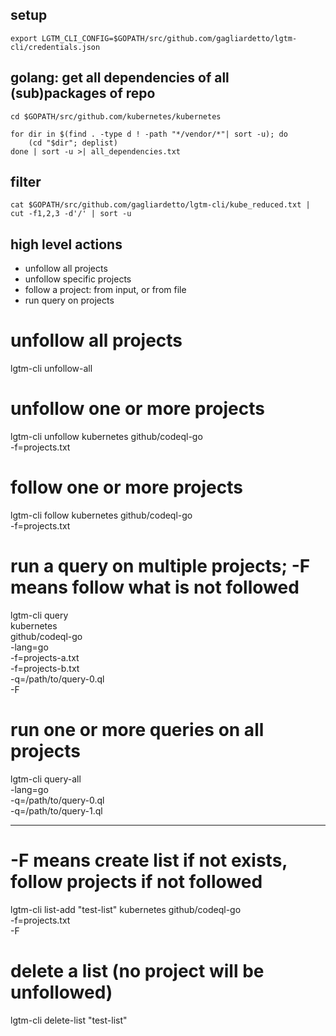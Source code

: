 ## setup

```
export LGTM_CLI_CONFIG=$GOPATH/src/github.com/gagliardetto/lgtm-cli/credentials.json
```

## golang: get all dependencies of all (sub)packages of repo

```
cd $GOPATH/src/github.com/kubernetes/kubernetes

for dir in $(find . -type d ! -path "*/vendor/*"| sort -u); do
	(cd "$dir"; deplist)
done | sort -u >| all_dependencies.txt
```

## filter

```
cat $GOPATH/src/github.com/gagliardetto/lgtm-cli/kube_reduced.txt | cut -f1,2,3 -d'/' | sort -u
```

## high level actions

- unfollow all projects
- unfollow specific projects
- follow a project: from input, or from file
- run query on projects

# unfollow all projects
lgtm-cli unfollow-all

# unfollow one or more projects
lgtm-cli unfollow kubernetes github/codeql-go \
	-f=projects.txt

# follow one or more projects
lgtm-cli follow kubernetes github/codeql-go \
	-f=projects.txt

# run a query on multiple projects; -F means follow what is not followed
lgtm-cli query \
	kubernetes \
	github/codeql-go \
	-lang=go \
	-f=projects-a.txt \
	-f=projects-b.txt \
	-q=/path/to/query-0.ql \
	-F

# run one or more queries on all projects
lgtm-cli query-all \
	-lang=go \
	-q=/path/to/query-0.ql \
	-q=/path/to/query-1.ql

---

# -F means create list if not exists, follow projects if not followed
lgtm-cli list-add "test-list" kubernetes github/codeql-go \
	-f=projects.txt \
	-F

# delete a list (no project will be unfollowed)
lgtm-cli delete-list "test-list"